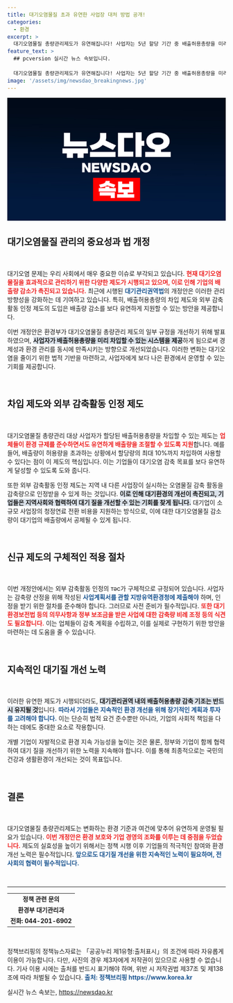 ```yaml
---
title: 대기오염물질 초과 유연한 사업장 대처 방법 공개!
categories:
  - 환경
excerpt: >
  대기오염물질 총량관리제도가 유연해집니다! 사업자는 5년 할당 기간 중 배출허용총량을 미리 차입하고, 외부감축활동도 인정받을 수 있습니다. 대기환경 개선을 위한 혁신적인 변화의 시작, 내일의 대기질은 어떻게 바뀔까요? 클릭하여 자세히 알아보세요!
feature_text: >
  ## pcversion 실시간 뉴스 속보입니다.

  대기오염물질 총량관리제도가 유연해집니다! 사업자는 5년 할당 기간 중 배출허용총량을 미리 차입하고, 외부감축활동도 인정받을 수 있습니다. 대기환경 개선을 위한 혁신적인 변화의 시작, 내일의 대기질은 어떻게 바뀔까요? 클릭하여 자세히 알아보세요!
image: '/assets/img/newsdao_breakingnews.jpg'
---
```


<p><img src="/assets/img/newsdao_breakingnews.jpg" alt="pcversion 속보" /></p>

<h2 data-ke-size="size26">대기오염물질 관리의 중요성과 법 개정</h2>

<p data-ke-size="size16">&nbsp;</p>

<p>대기오염 문제는 우리 사회에서 매우 중요한 이슈로 부각되고 있습니다. <b><span style="color: #ee2323;">현재 대기오염물질을 효과적으로 관리하기 위한 다양한 제도가 시행되고 있으며, 이로 인해 기업의 배출량 감소가 촉진되고 있습니다.</span></b> 최근에 시행된 <b><span style="color: #1a5490;">대기관리권역법</span></b>의 개정안은 이러한 관리 방향성을 강화하는 데 기여하고 있습니다. 특히, 배출허용총량의 차입 제도와 외부 감축 활동 인정 제도의 도입은 배출량 감소를 보다 유연하게 지원할 수 있는 방안을 제공합니다. </p>

<p>이번 개정안은 환경부가 대기오염물질 총량관리 제도의 일부 규정을 개선하기 위해 발표하였으며, <b><span style="background-color: #21538527;">사업자가 배출허용총량을 미리 차입할 수 있는 시스템을 제공</span></b>하게 됨으로써 경제성과 환경 관리를 동시에 만족시키는 방향으로 개선되었습니다. 이러한 변화는 대기오염을 줄이기 위한 법적 기반을 마련하고, 사업자에게 보다 나은 환경에서 운영할 수 있는 기회를 제공합니다.</p>

<p data-ke-size="size16">&nbsp;</p>

<h2 data-ke-size="size26">차입 제도와 외부 감축활동 인정 제도</h2>

<p data-ke-size="size16">&nbsp;</p>

<p>대기오염물질 총량관리 대상 사업자가 할당된 배출허용총량을 차입할 수 있는 제도는 <b><span style="color: #ee2323;">업체들이 환경 규제를 준수하면서도 유연하게 배출량을 조절할 수 있도록 지원</span></b>합니다. 예를 들어, 배출량이 허용량을 초과하는 상황에서 할당량의 최대 10%까지 차입하여 사용할 수 있다는 점이 이 제도의 핵심입니다. 이는 기업들이 대기오염 감축 목표를 보다 유연하게 달성할 수 있도록 도와 줍니다.</p>

<p>또한 외부 감축활동 인정 제도는 지역 내 다른 사업장이 실시하는 오염물질 감축 활동을 감축량으로 인정받을 수 있게 하는 것입니다. <b><span style="background-color: #21538527;">이로 인해 대기환경의 개선이 촉진되고, 기업들은 지역사회와 협력하여 대기 질을 개선할 수 있는 기회를 찾게 됩니다.</span></b> 대기업이 소규모 사업장의 청정연료 전환 비용을 지원하는 방식으로, 이에 대한 대기오염물질 감소량이 대기업의 배출량에서 공제될 수 있게 됩니다.</p>

<p data-ke-size="size16">&nbsp;</p>

<h2 data-ke-size="size26">신규 제도의 구체적인 적용 절차</h2>

<p data-ke-size="size16">&nbsp;</p>

<p>이번 개정안에서는 외부 감축활동 인정의 тәс가 구체적으로 규정되어 있습니다. 사업자는 감축량 산정을 위해 작성된 <b><span style="color: #1a5490;">사업계획서를 관할 지방유역환경청에 제출해야</span></b> 하며, 인정을 받기 위한 절차를 준수해야 합니다. 그러므로 사전 준비가 필수적입니다. <b><span style="color: #ee2323;">또한 대기환경보전법 등의 의무사항과 정부 보조금을 받은 사업에 대한 감축량 비례 조정 등의 식견도 필요합니다.</span></b> 이는 업체들이 감축 계획을 수립하고, 이를 실제로 구현하기 위한 방안을 마련하는 데 도움을 줄 수 있습니다.</p>

<p data-ke-size="size16">&nbsp;</p>

<h2 data-ke-size="size26">지속적인 대기질 개선 노력</h2>

<p data-ke-size="size16">&nbsp;</p>

<p>이러한 유연한 제도가 시행되더라도, <b><span style="background-color: #21538527;">대기관리권역 내의 배출허용총량 감축 기조는 반드시 유지될 것</span></b>입니다. <b><span style="color: #1a5490;">따라서 기업들은 지속적인 환경 개선을 위해 장기적인 계획과 투자를 고려해야 합니다.</span></b> 이는 단순히 법적 요건 준수뿐만 아니라, 기업의 사회적 책임을 다하는 데에도 중대한 요소로 작용합니다. </p>

<p>개별 기업이 자발적으로 환경 지속 가능성을 높이는 것은 물론, 정부와 기업이 함께 협력하여 대기 질을 개선하기 위한 노력을 지속해야 합니다. 이를 통해 최종적으로는 국민의 건강과 생활환경이 개선되는 것이 목표입니다.</p>

<p data-ke-size="size16">&nbsp;</p>

<h2 data-ke-size="size26">결론</h2>

<p data-ke-size="size16">&nbsp;</p>

<p>대기오염물질 총량관리제도는 변화하는 환경 기준과 여건에 맞추어 유연하게 운영될 필요가 있습니다. <b><span style="color: #ee2323;">이번 개정안은 환경 보호와 기업 경영의 조화를 이루는 데 중점을 두었습니다.</span></b> 제도의 실효성을 높이기 위해서는 정책 시행 이후 기업들의 적극적인 참여와 환경 개선 노력은 필수적입니다. <b><span style="color: #1a5490;">앞으로도 대기질 개선을 위한 지속적인 노력이 필요하며, 전 사회의 협력이 필수적입니다.</span></b></p>

<p data-ke-size="size16">&nbsp;</p>

<hr />

<table style="width: 100%;">
<tr>
<td style="text-align: center; height: 17px;"><b>정책 관련 문의</b></td>
</tr>
<tr>
<td style="text-align: center; height: 17px;"><b>환경부 대기관리과</b></td>
</tr>
<tr>
<td style="text-align: center; height: 17px;"><b>전화: 044-201-6902</b></td>
</tr>
</table>

<p data-ke-size="size16">&nbsp;</p>

<p data-ke-size="size16">정책브리핑의 정책뉴스자료는 「공공누리 제1유형:출처표시」의 조건에 따라 자유롭게 이용이 가능합니다. 다만, 사진의 경우 제3자에게 저작권이 있으므로 사용할 수 없습니다. 기사 이용 시에는 출처를 반드시 표기해야 하며, 위반 시 저작권법 제37조 및 제138조에 따라 처벌될 수 있습니다. <b><span style="color: #1a5490;">출처: 정책브리핑 https://www.korea.kr</span></b></p>
실시간 뉴스 속보는, <a href="https://newsdao.kr" rel="dofollow">https://newsdao.kr</a>


